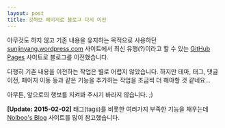 ```yaml
---
layout: post
title: 깃허브 페이지로 블로그 다시 이전
---
```


아무것도 하지 않고 기존 내용을 유지하는 목적으로 사용하던 [sunjinyang.wordpress.com](http://sunjinyang.wordpress.com/) 사이트에서 최신 유행(?)이라고 할 수 있는 [GitHub Pages](https://pages.github.com/) 사이트로 블로그를 이전했습니다.

다행히 기존 내용을 이전하는 작업은 별로 어렵지 않았습니다. 하지만 테마, 태그, 댓글 이전, 페이지 이동 등과 같은 기능을 추가하는 작업을 조금씩 더 해야할 것 같네요...

아무튼, 앞으로의 행보를 지켜봐 주시기 바라지 않습니다. ;)

**[Update: 2015-02-02]** 태그(tags)를 비롯한 여러가지 부족한 기능을 채우는데 [Nolboo's Blog](http://nolboo.github.io/) 사이트를 많이 참고했습니다.
